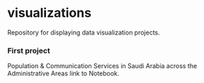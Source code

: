 # visualizations
Repository for displaying data visualization projects.

### First project
Population & Communication Services in Saudi Arabia across the Administrative Areas
link to Notebook.
